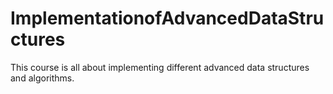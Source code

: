# ImplementationofAdvancedDataStructures


This course is all about implementing different advanced data structures and algorithms.


